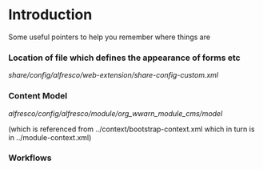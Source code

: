 # Introduction #

Some useful pointers to help you remember where things are


### Location of file which defines the appearance of forms etc ###
_share/config/alfresco/web-extension/share-config-custom.xml_

### Content Model ###

_alfresco/config/alfresco/module/org\_wwarn\_module\_cms/model_

(which is referenced from ../context/bootstrap-context.xml which in turn is in ../module-context.xml)

### Workflows ###

